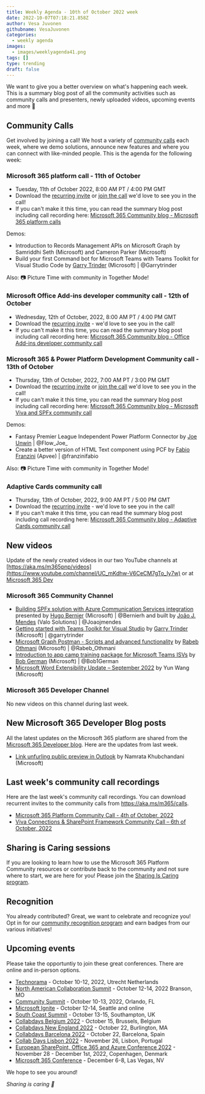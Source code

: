 ```yaml
---
title: Weekly Agenda - 10th of October 2022 week
date: 2022-10-07T07:18:21.858Z
author: Vesa Juvonen
githubname: VesaJuvonen
categories:
  - weekly agenda
images:
  - images/weeklyagenda41.png
tags: []
type: trending
draft: false
---
```


We want to give you a better overview on what's happening each week. This is a summary blog post of all the community activities such as community calls and presenters, newly uploaded videos, upcoming events and more 🚀

## Community Calls

Get involved by joining a call! We host a variety of [community calls](https://aka.ms/m365/calls) each week, where we demo solutions, announce new features and where you can connect with like-minded people. This is the agenda for the following week:

### Microsoft 365 platform call - 11th of October

* Tuesday, 11th of October 2022, 8:00 AM PT / 4:00 PM GMT
* Download the [recurring invite](https://aka.ms/m365-dev-call) or [join the call](https://aka.ms/m365-dev-call-join) we'd love to see you in the call!
* If you can't make it this time, you can read the summary blog post including call recording here: [Microsoft 365 Community blog - Microsoft 365 platform calls](https://pnp.github.io/blog/categories/microsoft-365-platform-call/)

Demos: 

* Introduction to Records Management APIs on Microsoft Graph by Samriddhi Seth  (Microsoft) and Cameron Parker (Microsoft)
* Build your first Command bot for Microsoft Teams with Teams Toolkit for Visual Studio Code by [Garry Trinder](https://twitter.com/garrytrinder) (Microsoft) | @Garrytrinder

Also: 📷 Picture Time with community in Together Mode!

### Microsoft Office Add-ins developer community call - 12th of October

* Wednesday, 12th of October, 2022, 8:00 AM PT / 4:00 PM GMT
* Download the [recurring invite](https://aka.ms/officeaddinscommunitycall) - we'd love to see you in the call!
* If you can't make it this time, you can read the summary blog post including call recording here: [Microsoft 365 Community blog - Office Add-ins developer community call](https://pnp.github.io/blog/categories/office-add-in-developer-community-call/)

### Microsoft 365 & Power Platform Development Community call - 13th of October

* Thursday, 13th of October, 2022, 7:00 AM PT / 3:00 PM GMT
* Download the [recurring invite](https://aka.ms/spdev-spfx-call) or [join the call](https://aka.ms/spdev-spfx-call-join) we'd love to see you in the call!
* If you can't make it this time, you can read the summary blog post including call recording here: [Microsoft 365 Community blog - Microsoft Viva and SPFx community call](https://pnp.github.io/blog/categories/microsoft-viva-and-spfx-community-call//)

Demos: 

* Fantasy Premier League Independent Power Platform Connector by [Joe Unwin](https://twitter.com/Flow_Joe_) | @Flow_Joe_
* Create a better version of HTML Text component using PCF by [Fabio Franzini](https://twitter.com/franzinifabio) (Apvee) | @franzinifabio

Also: 📷 Picture Time with community in Together Mode!

### Adaptive Cards community call

* Thursday, 13th of October, 2022, 9:00 AM PT / 5:00 PM GMT
* Download the [recurring invite](https://aka.ms/adaptivecardscommunitycall) - we'd love to see you in the call!
* If you can't make it this time, you can read the summary blog post including call recording here: [Microsoft 365 Community blog - Adaptive Cards community call](https://pnp.github.io/blog/categories/adaptive-cards-community-call/)

## New videos

Update of the newly created videos in our two YouTube channels at [https://aka.ms/m365pnp/videos](https://www.youtube.com/channel/UC_mKdhw-V6CeCM7gTo_Iy7w) or at [Microsoft 365 Dev](https://www.youtube.com/channel/UCV_6HOhwxYLXAGd-JOqKPoQ)

### Microsoft 365 Community Channel

* [Building SPFx solution with Azure Communication Services integration](https://www.youtube.com/watch?v=-wMfFLJIR1w) presented by [Hugo Bernier](https://twitter.com/bernierh) (Microsoft) | @Bernierh and built by [João J. Mendes](https://twitter.com/joaojmendes) (Valo Solutions) | @Joaojmendes
* [Getting started with Teams Toolkit for Visual Studio](https://www.youtube.com/watch?v=7oa0hW5pXt8) by [Garry Trinder](https://twitter.com/garrytrinder) (Microsoft) | @garrytrinder
* [Microsoft Graph Postman - Scripts and advanced functionality](https://www.youtube.com/watch?v=Y2uzICgmyF8) by [Rabeb Othmani](https://twitter.com/Rabeb_Othmani) (Microsoft) | @Rabeb_Othmani
* [Introduction to app camp training package for Microsoft Teams ISVs](https://www.youtube.com/watch?v=V9tdBb20qg4) by [Bob German](https://twitter.com/Bob1German) (Microsoft) | @Bob1German
* [Microsoft Word Extensibility Update – September 2022](https://www.youtube.com/watch?v=KKofGicthkg) by Yun Wang (Microsoft)

### Microsoft 365 Developer Channel

No new videos on this channel during last week.

## New Microsoft 365 Developer Blog posts

All the latest updates on the Microsoft 365 platform are shared from the [Microsoft 365 Developer blog](https://devblogs.microsoft.com/microsoft365dev/). Here are the updates from last week.

*  [Link unfurling public preview in Outlook](https://devblogs.microsoft.com/microsoft365dev/link-unfurling-public-preview-in-outlook/) by Namrata Khubchandani (Microsoft)

## Last week's community call recordings

Here are the last week's community call recordings. You can download recurrent invites to the community calls from https://aka.ms/m365/calls.

* [Microsoft 365 Platform Community Call - 4th of October, 2022](https://pnp.github.io/blog/microsoft-365-platform-community-call/2022-10-04/)
* [Viva Connections & SharePoint Framework Community Call – 6th of October, 2022](https://pnp.github.io/blog/microsoft-viva-and-spfx-community-call/2022-10-06/)

## Sharing is Caring sessions

If you are looking to learn how to use the Microsoft 365 Platform Community resources or contribute back to the community and not sure where to start, we are here for you! Please join the [Sharing Is Caring program](https://pnp.github.io/sharing-is-caring/).

## Recognition

You already contributed? Great, we want to celebrate and recognize you! Opt in for our [community recognition program](https://pnp.github.io/recognitionprogram/) and earn badges from our various initiatives! 

## Upcoming events

Please take the opportuntiy to join these great conferences. There are online and in-person options.

* [Technorama](https://www.techorama.nl/) - October 10-12, 2022, Utrecht Netherlands
* [​​​​​​​​​​​​​​​​​​​​​North American Collaboration Summit](https://nacs.ticketspice.com/2022) - October 12-14, 2022  Branson, MO
* [Community Summit](https://www.summitna.com/) - October 10-13, 2022, Orlando, FL
* [Microsoft Ignite](https://ignite.microsoft.com/en-US/home) - October 12-14, Seattle and online
* [South Coast Summit](https://www.southcoastsummit.com/) -  October 13-15, Southampton, UK
* [Collabdays Belgium 2022](https://www.collabdays.org/2022-belgium/) - October 1​​​​​​​​​​​​​​​​​​​5, Brussels, Belgium
* [Collabdays New England 2022](https://www.collabdays.org/2022-ne/) - October 22, Burlington, MA
* [Collabdays Barcelona 2022](https://www.collabdays.org/2022-barcelona/) - October 22, Barcelona, Spain
* [Collab Days Lisbon 2022](https://www.collabdays.org/2022-lisbon/) - November 26, Lisbon, Portugal
* [​​​​​​​European SharePoint, Office 365 and Azure Conference 2022](https://www.sharepointeurope.com/) - November 28 - December 1st, 2022, Copenhagen, Denmark
* [Microsoft 365 Conference](https://m365conf.com/#!/) - December 6-8, Las Vegas, NV

We hope to see you around!

_Sharing is caring 🧡_
